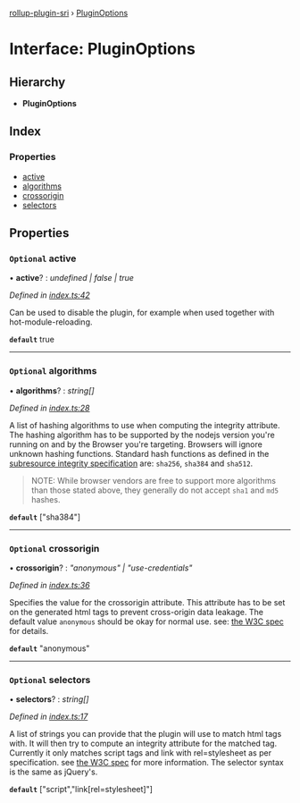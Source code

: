 [rollup-plugin-sri](../README.md) › [PluginOptions](pluginoptions.md)

# Interface: PluginOptions

## Hierarchy

* **PluginOptions**

## Index

### Properties

* [active](pluginoptions.md#optional-active)
* [algorithms](pluginoptions.md#optional-algorithms)
* [crossorigin](pluginoptions.md#optional-crossorigin)
* [selectors](pluginoptions.md#optional-selectors)

## Properties

### `Optional` active

• **active**? : *undefined | false | true*

*Defined in [index.ts:42](https://github.com/JonasKruckenberg/rollup-plugin-sri/blob/b988418/index.ts#L42)*

Can be used to disable the plugin, for example when used together with hot-module-reloading.

**`default`** true

___

### `Optional` algorithms

• **algorithms**? : *string[]*

*Defined in [index.ts:28](https://github.com/JonasKruckenberg/rollup-plugin-sri/blob/b988418/index.ts#L28)*

A list of hashing algorithms to use when computing the integrity attribute.
The hashing algorithm has to be supported by the nodejs version you're running on and by the Browser you're targeting.
Browsers will ignore unknown hashing functions.
Standard hash functions as defined in the [subresource integrity specification](https://w3c.github.io/webappsec-subresource-integrity/#hash-functions) are: `sha256`, `sha384` and `sha512`.

> NOTE: While browser vendors are free to support more algorithms than those stated above,
> they generally do not accept `sha1` and `md5` hashes.

**`default`** ["sha384"]

___

### `Optional` crossorigin

• **crossorigin**? : *"anonymous" | "use-credentials"*

*Defined in [index.ts:36](https://github.com/JonasKruckenberg/rollup-plugin-sri/blob/b988418/index.ts#L36)*

Specifies the value for the crossorigin attribute.
This attribute has to be set on the generated html tags to prevent cross-origin data leakage.
The default value `anonymous` should be okay for normal use.
see: [the W3C spec](https://www.w3.org/TR/SRI/#cross-origin-data-leakage) for details.

**`default`** "anonymous"

___

### `Optional` selectors

• **selectors**? : *string[]*

*Defined in [index.ts:17](https://github.com/JonasKruckenberg/rollup-plugin-sri/blob/b988418/index.ts#L17)*

A list of strings you can provide that the plugin will use to match html tags with.
It will then try to compute an integrity attribute for the matched tag.
Currently it only matches script tags and link with rel=stylesheet as per specification.
see [the W3C spec](https://www.w3.org/TR/SRI/#elements) for more information.
The selector syntax is the same as jQuery's.

**`default`** ["script","link[rel=stylesheet]"]
